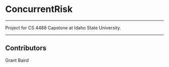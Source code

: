 # ConcurrentRisk

***

Project for CS 4488 Capstone at Idaho State University.

***

## Contributors

Grant Baird
